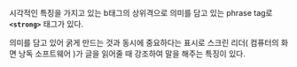 시각적인 특징을 가지고 있는 b태그의 상위격으로 의미를 담고 있는 phrase tag로 
**`<strong>`** 태그가 있다.

의미를 담고 있어 굵게 만드는 것과 동시에 중요하다는 표시로 스크린 리더( 컴퓨터의 화면 낭독 소프트웨어 )가 글을 읽어줄 때 강조하여 말을 해주는 특징이 있다.